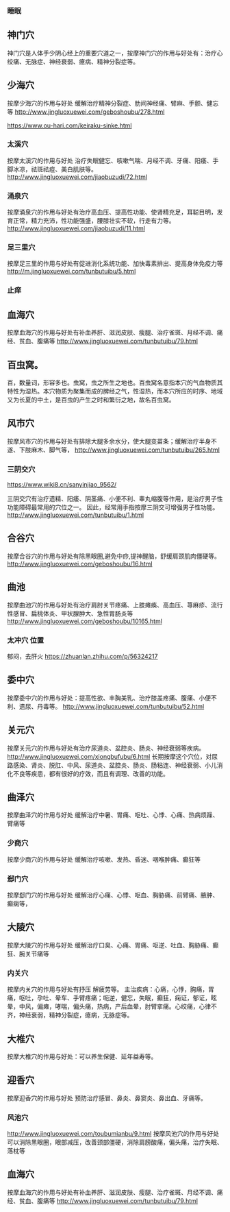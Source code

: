 ### 睡眠
## 神门穴
神门穴是人体手少阴心经上的重要穴道之一，按摩神门穴的作用与好处有：治疗心绞痛、无脉症、神经衰弱、癔病、精神分裂症等。

## 少海穴
按摩少海穴的作用与好处 缓解治疗精神分裂症、肋间神经痛、臂麻、手颤、健忘等
http://www.jingluoxuewei.com/geboshoubu/278.html

https://www.ou-hari.com/keiraku-sinke.html

### 太溪穴
按摩太溪穴的作用与好处 治疗失眠健忘、咳嗽气喘、月经不调、牙痛、阳痿、手脚冰凉，祛斑祛痘、美白肌肤等。
http://www.jingluoxuewei.com/jiaobuzudi/72.html

### 涌泉穴
按摩涌泉穴的作用与好处有治疗高血压、提高性功能、使肾精充足，耳聪目明，发育正常，精力充沛，性功能强盛，腰膝壮实不软，行走有力等。
http://www.jingluoxuewei.com/jiaobuzudi/11.html



### 足三里穴
按摩足三里的作用与好处有促进消化系统功能、加快毒素排出、提高身体免疫力等
http://m.jingluoxuewei.com/tunbutuibu/5.html

### 止痒
## 血海穴
按摩血海穴的作用与好处有补血养肝、滋润皮肤、瘦腿、治疗雀斑、月经不调、痛经、贫血、腹痛等
http://www.jingluoxuewei.com/tunbutuibu/79.html

## 百虫窝。
百，数量词，形容多也。虫窝，虫之所生之地也。百虫窝名意指本穴的气血物质其特性为湿热。本穴物质为聚集而成的脾经之气，性湿热，而本穴所应的时序、地域又为长夏的中土，是百虫的产生之时和繁衍之地，故名百虫窝。


## 风市穴
按摩风市穴的作用与好处有排除大腿多余水分，使大腿变苗条；缓解治疗半身不遂、下肢麻木、脚气等，
http://www.jingluoxuewei.com/tunbutuibu/265.html


### 三阴交穴
https://www.wiki8.cn/sanyinjiao_9562/

三阴交穴有治疗遗精、阳痿、阴茎痛、小便不利、睾丸缩腹等作用，是治疗男子性功能障碍最常用的穴位之一。
因此，经常用手指按摩三阴交可增强男子性功能。
http://www.jingluoxuewei.com/tunbutuibu/1.html

## 合谷穴
按摩合谷穴的作用与好处有除黑眼圈,避免中痧,提神醒脑，舒缓肩颈肌肉僵硬等。
http://www.jingluoxuewei.com/geboshoubu/16.html





## 曲池
按摩曲池穴的作用与好处有治疗肩肘关节疼痛、上肢瘫痪、高血压、荨麻疹、流行性感冒、扁桃体炎、甲状腺肿大、急性胃肠炎等
http://www.jingluoxuewei.com/geboshoubu/10165.html

### 太冲穴 位置
郁闷，去肝火
https://zhuanlan.zhihu.com/p/56324217

## 委中穴
按摩委中穴的作用与好处：提高性欲、丰胸美乳、治疗膝盖疼痛、腹痛、小便不利、遗尿、丹毒等。
http://www.jingluoxuewei.com/tunbutuibu/52.html





## 关元穴
按摩关元穴的作用与好处有治疗尿道炎、盆腔炎、肠炎、神经衰弱等疾病。
http://www.jingluoxuewei.com/xiongbufubu/6.html
长期按摩这个穴位，对尿路感染、肾炎、脱肛、中风、尿道炎、盆腔炎、肠炎、肠粘连、神经衰弱、小儿消化不良等疾患，都有很好的疗效，而且有调理、改善的功能。

## 曲泽穴
按摩曲泽穴的作用与好处 缓解治疗中暑、胃痛、呕吐、心悸、心痛、热病烦躁、臂痛等


### 少商穴
按摩少商穴的作用与好处 缓解治疗咳嗽、发热、昏迷、咽喉肿痛、癫狂等

### 郄门穴
按摩郄门穴的作用与好处 缓解治疗心痛、心悸、呕血、胸胁痛、前臂痛、腋肿、癫痫等，

## 大陵穴
按摩大陵穴的作用与好处 缓解治疗口臭、心痛、胃痛、呕逆、吐血、胸胁痛、癫狂、腕关节痛等

### 内关穴
按摩内关穴的作用与好处有抒压 解疲劳等。
 主治疾病：心痛，心悸，胸痛，胃痛，呕吐，孕吐、晕车、手臂疼痛；呃逆，健忘，失眠，癫狂，痫证，郁证，眩晕，中风，偏瘫，哮喘，偏头痛，热病，产后血晕，肘臂挛痛。心绞痛，心律不齐，神经衰弱，精神分裂症，癔病，无脉症等。
 
## 大椎穴
按摩大椎穴的作用与好处：可以养生保健、延年益寿等。

## 迎香穴
按摩迎香穴的作用与好处 预防治疗感冒、鼻炎、鼻窦炎、鼻出血、牙痛等。

### 风池穴
http://www.jingluoxuewei.com/toubumianbu/9.html
按摩风池穴的作用与好处 可以消除黑眼圈，眼部减压，改善颈部僵硬，消除肩膀酸痛，偏头痛，治疗失眠、落枕等




## 血海穴
按摩血海穴的作用与好处有补血养肝、滋润皮肤、瘦腿、治疗雀斑、月经不调、痛经、贫血、腹痛等
http://www.jingluoxuewei.com/tunbutuibu/79.html
